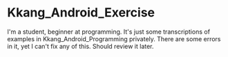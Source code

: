 # Kkang_Android_Exercise

I'm a student, beginner at programming.
It's just some transcriptions of examples in Kkang_Android_Programming privately.
There are some errors in it, yet I can't fix any of this.
Should review it later.
